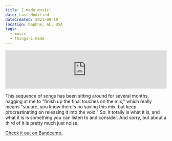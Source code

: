```yaml
---
title: I made music!
date: Last Modified
dateCreated: 2021-09-10
location: Daphne, AL, USA
tags:
  - music
  - things-i-made
---
```

<iframe style="border: 0; width: 100%; height: 120px;" src="https://bandcamp.com/EmbeddedPlayer/album=2538551780/size=large/bgcol=ffffff/linkcol=333333/tracklist=false/artwork=small/transparent=true/" seamless><a href="https://minttoothpick.bandcamp.com/album/returner-commence">Returner, Commence by minttoothpick</a></iframe>

This sequence of songs has been sitting around for several months, nagging at me to "finish up the final touches on the mix," which really means "suuure, you know there's no saving this mix, but keep procrastinating on releasing it into the void." So: it totally is what it is, and what it is is something you can listen to and consider. And sorry, but about a third of it is pretty much just noise.

[Check it out on Bandcamp.](https://minttoothpick.bandcamp.com/)
